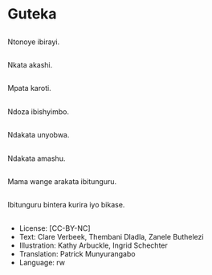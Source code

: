 # Guteka

##
Ntonoye ibirayi.

##
Nkata akashi.

##
Mpata karoti.

##
Ndoza ibishyimbo.

##
Ndakata unyobwa.

##
Ndakata amashu.

##
Mama wange arakata ibitunguru.

##
Ibitunguru bintera kurira iyo bikase.

##
* License: [CC-BY-NC]
* Text: Clare Verbeek, Thembani Dladla, Zanele Buthelezi
* Illustration: Kathy Arbuckle, Ingrid Schechter
* Translation: Patrick Munyurangabo
* Language: rw
